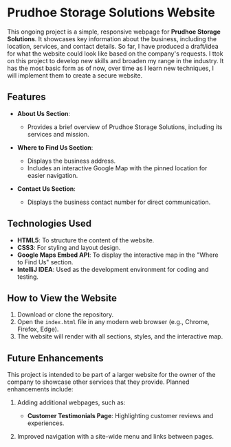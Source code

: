 # Prudhoe Storage Solutions Website

This ongoing project is a simple, responsive webpage for **Prudhoe Storage Solutions**. It showcases key information about the business, including the location, services, and contact details. So far, I have produced a draft/idea for what the website could look like based on the company's requests. I ttok on this project to develop new skills and broaden my range in the industry.  It has the most basic form as of now, over time as I learn new techniques, I will implement them to create a secure website. 

## Features

- **About Us Section**:
  - Provides a brief overview of Prudhoe Storage Solutions, including its services and mission.
  
- **Where to Find Us Section**:
  - Displays the business address.
  - Includes an interactive Google Map with the pinned location for easier navigation.

- **Contact Us Section**:
  - Displays the business contact number for direct communication.

## Technologies Used

- **HTML5**: To structure the content of the website.
- **CSS3**: For styling and layout design.
- **Google Maps Embed API**: To display the interactive map in the "Where to Find Us" section.
- **IntelliJ IDEA**: Used as the development environment for coding and testing.

## How to View the Website

1. Download or clone the repository.
2. Open the `index.html` file in any modern web browser (e.g., Chrome, Firefox, Edge).
3. The website will render with all sections, styles, and the interactive map.

## Future Enhancements

This project is intended to be part of a larger website for the owner of the company to showcase other services that they provide. Planned enhancements include:

1. Adding additional webpages, such as:
   - **Customer Testimonials Page**: Highlighting customer reviews and experiences.

2. Improved navigation with a site-wide menu and links between pages.


